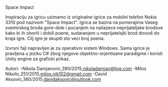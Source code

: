Space Impact

Inspiraciju za igricu uzimamo iz originalne igrice za mobilni telefon Nokia 3310 pod nazivom "Space Impact".
Igrica se bazira na pomerajima Vaseg svemirskog broda gore-dole i pucanjem na nailazece neprijateljske brodove kako bi ih oborili i dobili poene, sudaranjem u neprijatelsjki brod dovodi do kraja igre. Cilj igre je skupiti sto veci broj poena.

Izvrsni fajl napravljen je za operativni sistem Windows. Sama igrice je pravljena u jeziku C# zbog njegove objektno-orjentisane paradigme i koristi Unity engine za graficki prikaz.

Autori: 
-Nikola Damjanovic,390/2015,nikoladamjan@live.com 
-Milos Nikolic,251/2015,milos.nik102@gmail.com 
-David Aksovic,360/2015,davidaksovic@outlook.com
